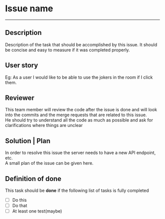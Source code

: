 # Issue name
<hr>

## Description
Description of the task that should be accomplished by this issue.
It should be concise and easy to measure if it was completed properly.

## User story
Eg: As a user I would like to be able to use the jokers in the room if I click them.

## Reviewer
This team member will review the code after the issue is done and will look into the commits and the merge
requests that are related to this issue. \
He should try to understand all the code as much as possible
and ask for clarifications where things are unclear

## Solution | Plan
In order to resolve this issue the server needs to have a new API endpoint, etc. \
A small plan of the issue can be given here.


## Definition of done
This task should be **done** if the following list of tasks is fully completed
- [ ] Do this
- [ ] Do that 
- [ ] At least one test(maybe)
